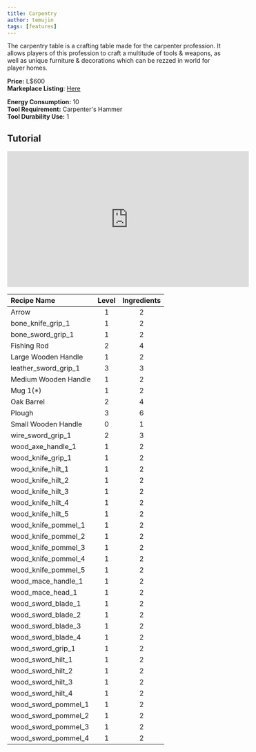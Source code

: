 ```yaml
---
title: Carpentry
author: temujin
tags: [features]
---
```

The carpentry table is a crafting table made for the carpenter profession. It allows players of this profession to craft a multitude of tools & weapons, as well as unique furniture & decorations which can be rezzed in world for player homes.

**Price:** L$600<br>
**Markeplace Listing**: [Here](https://marketplace.secondlife.com/p/SLC-Craftables-Carpentry-Station/19198361)<br>

**Energy Consumption:** 10<br>
**Tool Requirement:** Carpenter's Hammer<br>
**Tool Durability Use:** 1

## Tutorial
<iframe width="560" height="315" src="https://www.youtube.com/embed/441VR-o1nFY" frameborder="0" allow="accelerometer; autoplay; encrypted-media; gyroscope; picture-in-picture" allowfullscreen></iframe>

| Recipe Name          | Level | Ingredients |
|:---------------------|:-----:|:-----------:|
| Arrow                |   1   |     2       |
| bone_knife_grip_1    |   1   |     2       |
| bone_sword_grip_1    |   1   |     2       |
| Fishing Rod          |   2   |     4       |
| Large Wooden Handle  |   1   |     2       |
| leather_sword_grip_1 |   3   |     3       |
| Medium Wooden Handle |   1   |     2       |
| Mug 1(*)             |   1   |     2       |
| Oak Barrel           |   2   |     4       |
| Plough               |   3   |     6       |
| Small Wooden Handle  |   0   |     1       |
| wire_sword_grip_1    |   2   |     3       |
| wood_axe_handle_1    |   1   |     2       |
| wood_knife_grip_1    |   1   |     2       |
| wood_knife_hilt_1    |   1   |     2       |
| wood_knife_hilt_2    |   1   |     2       |
| wood_knife_hilt_3    |   1   |     2       |
| wood_knife_hilt_4    |   1   |     2       |
| wood_knife_hilt_5    |   1   |     2       |
| wood_knife_pommel_1  |   1   |     2       |
| wood_knife_pommel_2  |   1   |     2       |
| wood_knife_pommel_3  |   1   |     2       |
| wood_knife_pommel_4  |   1   |     2       |
| wood_knife_pommel_5  |   1   |     2       |
| wood_mace_handle_1   |   1   |     2       |
| wood_mace_head_1     |   1   |     2       |
| wood_sword_blade_1   |   1   |     2       |
| wood_sword_blade_2   |   1   |     2       |
| wood_sword_blade_3   |   1   |     2       |
| wood_sword_blade_4   |   1   |     2       |
| wood_sword_grip_1    |   1   |     2       |
| wood_sword_hilt_1    |   1   |     2       |
| wood_sword_hilt_2    |   1   |     2       |
| wood_sword_hilt_3    |   1   |     2       |
| wood_sword_hilt_4    |   1   |     2       |
| wood_sword_pommel_1  |   1   |     2       |
| wood_sword_pommel_2  |   1   |     2       |
| wood_sword_pommel_3  |   1   |     2       |
| wood_sword_pommel_4  |   1   |     2       |

